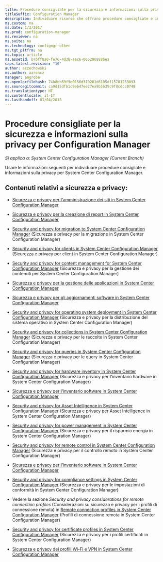 ```yaml
---
title: Procedure consigliate per la sicurezza e informazioni sulla privacy
titleSuffix: Configuration Manager
description: Individuare risorse che offrano procedure consigliate e informazioni sulla privacy per System Center Configuration Manager.
ms.custom: na
ms.date: 1/3/2017
ms.prod: configuration-manager
ms.reviewer: na
ms.suite: na
ms.technology: configmgr-other
ms.tgt_pltfrm: na
ms.topic: article
ms.assetid: b7bff8a0-fe76-4d3b-aac6-065290888bea
caps.latest.revision: "10"
author: aczechowski
ms.author: aaroncz
manager: angrobe
ms.openlocfilehash: 74b8eb59f9e0156d370281d6105df15701253093
ms.sourcegitcommit: ca9d15dfb1c9eb47ee27ea9b5b39c9f8cdcc0748
ms.translationtype: HT
ms.contentlocale: it-IT
ms.lasthandoff: 01/04/2018
---
```

# <a name="security-best-practices-and-privacy-information-for-system-center-configuration-manager"></a>Procedure consigliate per la sicurezza e informazioni sulla privacy per Configuration Manager

*Si applica a: System Center Configuration Manager (Current Branch)*

Usare le informazioni seguenti per individuare procedure consigliate e informazioni sulla privacy per System Center Configuration Manager.  

## <a name="security-and-privacy-content"></a>Contenuti relativi a sicurezza e privacy:  

-   [Sicurezza e privacy per l'amministrazione dei siti in System Center Configuration Manager](../../../core/plan-design/hierarchy/security-and-privacy-for-site-administration.md)  

-   [Sicurezza e privacy per la creazione di report in System Center Configuration Manager](../../../core/servers/manage/security-and-privacy-for-reporting.md)  

-   [Security and privacy for migration to System Center Configuration Manager](../../../core/migration/security-and-privacy-for-migration.md) (Sicurezza e privacy per la migrazione in System Center Configuration Manager)  

-   [Security and privacy for clients in System Center Configuration Manager](../../../core/clients/deploy/plan/security-and-privacy-for-clients.md) (Sicurezza e privacy per client in System Center Configuration Manager)  

-   [Security and privacy for content management for System Center Configuration Manager](../../../core/plan-design/hierarchy/security-and-privacy-for-content-management.md) (Sicurezza e privacy per la gestione dei contenuti per System Center Configuration Manager)  

-   [Sicurezza e privacy per la gestione delle applicazioni in System Center Configuration Manager](../../../apps/plan-design/security-and-privacy-for-application-management.md)  

-   [Sicurezza e privacy per gli aggiornamenti software in System Center Configuration Manager](../../../sum/plan-design/security-and-privacy-for-software-updates.md)  

-   [Security and privacy for operating system deployment in System Center Configuration Manager](../../../osd/plan-design/security-and-privacy-for-operating-system-deployment.md) (Sicurezza e privacy per la distribuzione del sistema operativo in System Center Configuration Manager)  

-   [Security and privacy for collections in System Center Configuration Manager](../../../core/clients/manage/collections/security-and-privacy-for-collections.md) (Sicurezza e privacy per le raccolte in System Center Configuration Manager)  

-   [Security and privacy for queries in System Center Configuration Manager](../../../core/servers/manage/security-and-privacy-for-queries.md) (Sicurezza e privacy per le query in System Center Configuration Manager)  

-   [Security and privacy for hardware inventory in System Center Configuration Manager](../../../core/clients/manage/inventory/security-and-privacy-for-hardware-inventory.md) (Sicurezza e privacy per l'inventario hardware in System Center Configuration Manager)  

-   [Sicurezza e privacy per l'inventario software in System Center Configuration Manager](../../../core/clients/manage/inventory/security-and-privacy-for-software-inventory.md)  

-   [Security and privacy for Asset Intelligence in System Center Configuration Manager](../../../core/clients/manage/asset-intelligence/security-and-privacy-for-asset-intelligence.md) (Sicurezza e privacy per Asset Intelligence in System Center Configuration Manager)  

-   [Security and privacy for power management in System Center Configuration Manager](../../../core/clients/manage/power/security-and-privacy-for-power-management.md) (Sicurezza e privacy per il risparmio energia in System Center Configuration Manager)  

-   [Security and privacy for remote control in System Center Configuration Manager](../../../core/clients/manage/remote-control/security-and-privacy-for-remote-control.md) (Sicurezza e privacy per il controllo remoto in System Center Configuration Manager)  

-   [Sicurezza e privacy per l'inventario software in System Center Configuration Manager](../../../core/clients/manage/inventory/security-and-privacy-for-software-inventory.md)  

-   [Security and privacy for compliance settings in System Center Configuration Manager](../../../compliance/plan-design/security-and-privacy-for-compliance-settings.md) (Sicurezza e privacy per le impostazioni di conformità in System Center Configuration Manager)  

-   Vedere la sezione *Security and privacy considerations for remote connection profiles* (Considerazioni su sicurezza e privacy per i profili di connessione remota) in [Remote connection profiles in System Center Configuration Manager](/sccm/compliance/deploy-use/create-remote-connection-profiles) (Profili di connessione remota in System Center Configuration Manager)  

-   [Security and privacy for certificate profiles in System Center Configuration Manager](../../../protect/plan-design/security-and-privacy-for-certificate-profiles.md) (Sicurezza e privacy per i profili certificati in System Center Configuration Manager)  

-   [Sicurezza e privacy dei profili Wi-Fi e VPN in System Center Configuration Manager](../../../protect/plan-design/security-and-privacy-for-wifi-vpn-profiles.md)  
